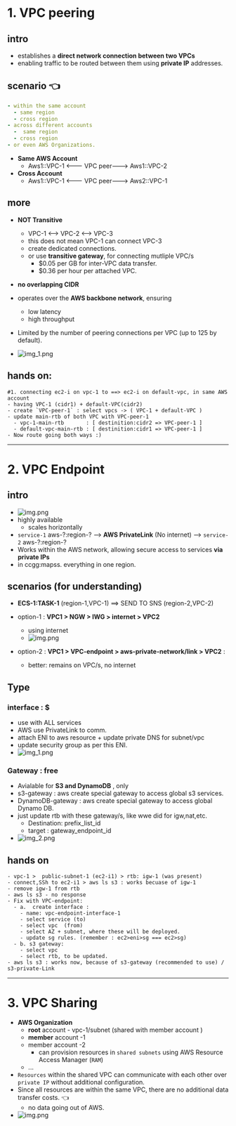 # 1. VPC peering
## intro
- establishes a **direct network connection between two VPCs**
- enabling traffic to be routed between them using **private IP** addresses.


##  scenario :point_left:
```yaml
- within the same account 
  - same region
  - cross region
- across different accounts
  -  same region
  - cross region
- or even AWS Organizations.
```
- **Same AWS Account**
  - Aws1::VPC-1  <--- VPC peer---> Aws1::VPC-2
- **Cross Account**
  - Aws1::VPC-1  <--- VPC peer---> Aws2::VPC-1
  
## more    
- **NOT Transitive** 
  - VPC-1  <--> VPC-2 <--> VPC-3 
  - this does not mean VPC-1 can connect VPC-3
  - create dedicated connections.
  - or use **transitive gateway**, for connecting mutliple VPC/s
    - $0.05 per GB for inter-VPC data transfer.
    - $0.36 per hour per attached VPC.
 
- **no overlapping CIDR**
- operates over the **AWS backbone network**, ensuring
  - low latency 
  - high throughput

- Limited by the number of peering connections per VPC (up to 125 by default).
- ![img_1.png](../99_img/vpc-1/v2/img_1.png)

## hands on: 
```
#1. connecting ec2-i on vpc-1 to ==> ec2-i on default-vpc, in same AWS account
- having VPC-1 (cidr1) + default-VPC(cidr2) 
- create `VPC-peer-1` : select vpcs -> ( VPC-1 + default-VPC )
- update main-rtb of both VPC with VPC-peer-1
  - vpc-1-main-rtb       : [ destinition:cidr2 => VPC-peer-1 ]
  - default-vpc-main-rtb : [ destinition:cidr1 => VPC-peer-1 ]
- Now route going both ways :) 
```

---
# 2. VPC Endpoint 
## intro
- ![img.png](../99_img/vpc-1/v2/img.png)
- highly available
  - scales horizontally
- `service-1` aws-?:region-? --> **AWS PrivateLink** (No internet) -->  `service-2` aws-?:region-?
- Works within the AWS network, allowing secure access to services **via private IPs**
- in ccgg:mapss. everything in one region.

## scenarios (for understanding)
- **ECS-1:TASK-1** (region-1,VPC-1) ==> SEND TO SNS (region-2,VPC-2)
- option-1 : **VPC1 > NGW > IWG > internet > VPC2**
  - using internet
  - ![img.png](../99_img/vpc-3/img.png)
    
- option-2 : **VPC1 > VPC-endpoint > aws-private-network/link > VPC2** : 
  - better: remains on VPC/s, no internet

## Type
### interface : $
- use with ALL services
- AWS use PrivateLink to comm.
- attach ENI to aws resource + update private DNS for subnet/vpc
- update security group as per this ENI.
- ![img_1.png](../99_img/vpc-3/img_1.png)

### Gateway : free
-  Avialable for  **S3 and DynamoDB** , only 
- s3-gateway : aws create special gateway to access global s3 services.
- DynamoDB-gateway :  aws create special gateway to access global Dynamo DB.
- just update rtb with these gateway/s, like wwe did for igw,nat,etc.
  - Destination: prefix_list_id
  - target : gateway_endpoint_id
- ![img_2.png](../99_img/vpc-3/img_2.png)

## hands on
```
- vpc-1 >  public-subnet-1 (ec2-i1) > rtb: igw-1 (was present)
- connect,SSh to ec2-i1 > aws ls s3 : works becuase of igw-1
- remove igw-1 from rtb
- aws ls s3 - no response
- Fix with VPC-endpoint:
  - a.  create interface : 
    - name: vpc-endpoint-interface-1
    - select service (to)
    - select vpc  (from)
    - select AZ + subnet, where these will be deployed.
    - update sg rules. (remember : ec2>eni>sg === ec2>sg)
  - b. s3 gateway:
    - select vpc
    - select rtb, to be updated.
- aws ls s3 : works now, because of s3-gateway (recommended to use) / s3-private-Link
```
---
# 3. VPC Sharing
- **AWS Organization**
  - **root** account - vpc-1/subnet (shared with member account )
  - **member** account -1
  - member account -2
    - can provision resources in `shared subnets` using AWS Resource Access Manager (`RAM`)
  - ...
- `Resources` within the shared VPC can communicate with each other over `private IP` without additional configuration.
- Since all resources are within the same VPC, there are no additional data transfer costs. :point_left:
  - no data going out of AWS.
- ![img.png](../99_img/vpc-1/SharedserviceVPC.png)


  
